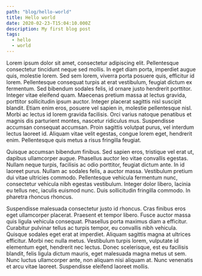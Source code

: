 ```yaml
---
path: "blog/hello-world"
title: Hello world
date: 2020-02-23-T15:04:10.000Z
description: My first blog post
tags:
  - hello
  - world
---
```


Lorem ipsum dolor sit amet, consectetur adipiscing elit. Pellentesque consectetur tincidunt neque sed mollis. In eget diam porta, imperdiet augue quis, molestie lorem. Sed sem lorem, viverra porta posuere quis, efficitur id lorem. Pellentesque consequat turpis at erat vestibulum, feugiat dictum ex fermentum. Sed bibendum sodales felis, id ornare justo hendrerit porttitor. Integer vitae eleifend quam. Maecenas pretium massa at lectus gravida, porttitor sollicitudin ipsum auctor. Integer placerat sagittis nisl suscipit blandit. Etiam enim eros, posuere vel sapien in, molestie pellentesque nisl. Morbi ac lectus id lorem gravida facilisis. Orci varius natoque penatibus et magnis dis parturient montes, nascetur ridiculus mus. Suspendisse accumsan consequat accumsan. Proin sagittis volutpat purus, vel interdum lectus laoreet id. Aliquam vitae velit egestas, congue lorem eget, hendrerit enim. Pellentesque quis metus a risus fringilla feugiat.

Quisque accumsan bibendum finibus. Sed sapien eros, tristique vel erat ut, dapibus ullamcorper augue. Phasellus auctor leo vitae convallis egestas. Nullam neque turpis, facilisis ac odio porttitor, feugiat dictum ante. In id laoreet purus. Nullam ac sodales felis, a auctor massa. Vestibulum pretium dui vitae ultricies commodo. Pellentesque vehicula fermentum nunc, consectetur vehicula nibh egestas vestibulum. Integer dolor libero, lacinia eu tellus nec, iaculis euismod nunc. Duis sollicitudin fringilla commodo. In pharetra rhoncus rhoncus.

Suspendisse malesuada consectetur justo id rhoncus. Cras finibus eros eget ullamcorper placerat. Praesent et tempor libero. Fusce auctor massa quis ligula vehicula consequat. Phasellus porta maximus diam a efficitur. Curabitur pulvinar tellus ac turpis tempor, eu convallis nibh vehicula. Quisque sodales eget erat at imperdiet. Aliquam sagittis magna at ultrices efficitur. Morbi nec nulla metus. Vestibulum turpis lorem, vulputate id elementum eget, hendrerit nec lectus. Donec scelerisque, est eu facilisis blandit, felis ligula dictum mauris, eget malesuada magna metus ut sem. Nunc luctus ullamcorper ante, non aliquam nisi aliquam at. Nunc venenatis et arcu vitae laoreet. Suspendisse eleifend laoreet mollis.
